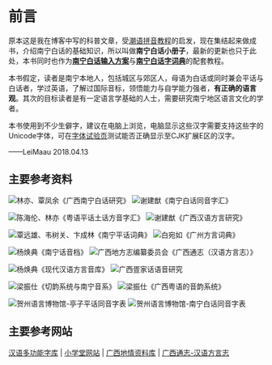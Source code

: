 # 前言

原本这是我在博客中写的科普文章，受[潮语拼音教程](https://kahaani.github.io/gatian/index.html)的启发，现在集结起来做成书，介绍南宁白话的基础知识，所以叫做**南宁白话小册子**，最新的更新也只于此处，本书同时也作为[**南宁白话输入方案**](https://github.com/leimaau/naamning_jyutping)与[**南宁白话字词典**](https://github.com/leimaau/NaamBaakDict)的配套教程。

本书假定，读者是南宁本地人，包括城区与郊区人，母语为白话或同时兼会平话与白话者，学过英语，了解过国际音标，领悟能力与自学能力强者，**有正确的语言观**。其次的目标读者是有一定语言学基础的人士，需要研究南宁地区语言文化的学者。

本书使用到不少生僻字，建议在电脑上浏览，电脑显示这些汉字需要支持这些字的Unicode字体，可在[字体试验页](https://ctext.org/font-test-page/zhs)测试能否正确显示至CJK扩展E区的汉字。

——LeiMaau 2018.04.13

## 主要参考资料

![林亦、覃凤余《广西南宁白话研究》](http://wx4.sinaimg.cn/mw690/69144085gy1fxelmxn06zj209t0dw3yz.jpg) ![谢建猷《南宁白话同音字汇》](http://wx4.sinaimg.cn/mw690/69144085gy1fxelmxysbij209z0dcjrn.jpg)

![陈海伦、林亦《粤语平话土话方音字汇》](http://wx2.sinaimg.cn/mw690/69144085gy1fxelmykszpj20a50dwjrw.jpg) ![谢建猷《广西汉语方言研究》](http://wx4.sinaimg.cn/mw690/69144085gy1fxelmy8fqgj20ac0dwjs5.jpg)

![覃远雄、韦树关、卞成林《南宁平话词典》](http://wx4.sinaimg.cn/mw690/69144085gy1fxelmyzmelj20940dcaak.jpg) ![白宛如《广州方言词典》](http://wx1.sinaimg.cn/mw690/69144085gy1fxelmzcb32j20920dc74r.jpg)

![杨焕典《南宁话音档》](http://wx3.sinaimg.cn/mw690/69144085gy1fxelvzvf9qj20a90be0sz.jpg) ![广西地方志编纂委员会《广西通志（汉语方言志）》](http://wx3.sinaimg.cn/mw690/69144085gy1fxelmzqk5qj209k0be74f.jpg)

![杨焕典《现代汉语方言音库》](http://wx2.sinaimg.cn/mw690/69144085ly1g3urlee5qvj208f0c63ym.jpg) ![广西疍家话语音研究](http://wx4.sinaimg.cn/mw690/69144085ly1g3urlhivpdj208x0c63z3.jpg)

![梁振仕《切韵系统与南宁音系》](http://wx1.sinaimg.cn/mw690/69144085ly1g3urlgymhvj20ai0c2afq.jpg) ![梁振仕《广西粤语的音韵系统》](http://wx2.sinaimg.cn/mw690/69144085ly1g3urlfvyg7j209q0c2jw4.jpg)

![贺州语言博物馆-亭子平话同音字表](http://wx3.sinaimg.cn/mw690/69144085ly1g3urlfhp3xj20u0140n08.jpg) ![贺州语言博物馆-南宁白话同音字表](http://wx3.sinaimg.cn/mw690/69144085ly1g3urlezasvj20u01400v0.jpg)

## 主要参考网站

[汉语多功能字库](http://humanum.arts.cuhk.edu.hk/Lexis/lexi-mf/) | [小学堂网站](http://xiaoxue.iis.sinica.edu.tw/) | [广西地情资料库](http://www.gxdfz.org.cn/gdtz/#floor_gxtz) | [广西通志-汉语方言志](http://lib.gxdqw.com/file-a88-1.html)

